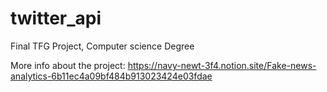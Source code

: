 ﻿# twitter_api


Final TFG Project, Computer science Degree

More info about the project:
https://navy-newt-3f4.notion.site/Fake-news-analytics-6b11ec4a09bf484b913023424e03fdae
